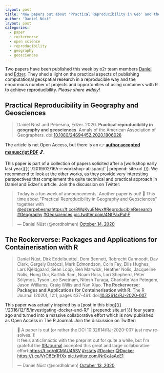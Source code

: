 ```yaml
---
layout: post
title: "New papers out about 'Practical Reproducibility in Geo' and the 'Rockerverse'"
author: "Daniel Nüst"
layout: post
categories:
  - paper
  - rockerverse
  - open science
  - reproducibility
  - geography
  - geosciences
---
```


Two papers have been published this week by o2r team members [Daniel](https://orcid.org/0000-0002-0024-5046) and [Edzer](https://orcid.org/0000-0001-8049-7069).
They shed a light on the practical aspects of publishing computational geospatial research in a reproducible way and the enourmous number of projects and opportunities of using containers with R to achieve reproducibility.
_Please share widely!_
<!--more-->
## Practical Reproducibility in Geography and Geosciences

> Daniel Nüst and Pebesma, Edzer. 2020. **Practical reproducibility in geography and geosciences**. Annals of the American Association of Geographers. doi:[10.1080/24694452.2020.1806028](https://doi.org/10.1080/24694452.2020.1806028)

The article is not Open Access, but there is an 👉 [**author accepted manuscript PDF**](https://nuest.staff.ifgi.de/N%C3%BCst-and-Pebesma_2020_AAM_Practical-Reproducibility-in-Geography-and-Geosciences.pdf) 🔓.

This paper is part of a collection of papers solicited after a [workshop early last year]({{ '/2019/02/16/r-r-workshop-at-sparc/' | prepend: site.url }}).
We recommend to look at the other works, as they provide very interesting perspectives that complement the quite technical and practical approach in Daniel and Edzer's article.
Join the discussion on Twitter:

<blockquote class="twitter-tweet" data-dnt="true"><p lang="en" dir="ltr">Today is a fun week of announcements. Another paper is out! 🥳 This time about &quot;Practical Reproducibility in Geography and Geosciences&quot; together with <a href="https://twitter.com/edzerpebesma?ref_src=twsrc%5Etfw">@edzerpebesma</a><a href="https://t.co/8WgKvuENwx">https://t.co/8WgKvuENwx</a><a href="https://twitter.com/hashtag/ReproducibleResearch?src=hash&amp;ref_src=twsrc%5Etfw">#ReproducibleResearch</a> <a href="https://twitter.com/hashtag/Geography?src=hash&amp;ref_src=twsrc%5Etfw">#Geography</a> <a href="https://twitter.com/hashtag/Geosciences?src=hash&amp;ref_src=twsrc%5Etfw">#Geosciences</a> <a href="https://t.co/4NtPaxPuhF">pic.twitter.com/4NtPaxPuhF</a></p>&mdash; Daniel Nüst (@nordholmen) <a href="https://twitter.com/nordholmen/status/1316339858273693699?ref_src=twsrc%5Etfw">October 14, 2020</a></blockquote>

## The Rockerverse: Packages and Applications for Containerisation with R

> Daniel Nüst, Dirk Eddelbuettel, Dom Bennett, Robrecht Cannoodt, Dav Clark, Gergely Daróczi, Mark Edmondson, Colin Fay, Ellis Hughes, Lars Kjeldgaard, Sean Lopp, Ben Marwick, Heather Nolis, Jacqueline Nolis, Hong Ooi, Karthik Ram, Noam Ross, Lori Shepherd, Péter Sólymos, Tyson Lee Swetnam, Nitesh Turaga, Charlotte Van Petegem, Jason Williams, Craig Willis and Nan Xiao. **The Rockerverse: Packages and Applications for Containerisation with R**. The R Journal (2020), 12:1, pages 437-461. doi:[10.32614/RJ-2020-007](https://doi.org/10.32614/RJ-2020-007)

This paper was actually inspired by a [post in this blog]({{ '/2016/12/15/investigating-docker-and-R/' | prepend: site.url }}) four years ago and turned into a massive collaborative effort which is now published as Open Access in The R Journal.
Join the discussion on Twitter:

<blockquote class="twitter-tweet" data-dnt="true"><p lang="en" dir="ltr">🥳 A paper is out (or rather the DOI 10.32614/RJ-2020-007 just now resolves..)!<br>It feels anticlimactic with the preprint out for quite a while, but I&#39;m grateful the <a href="https://twitter.com/hashtag/RJournal?src=hash&amp;ref_src=twsrc%5Etfw">#RJournal</a> accepted this great and large collaborative effort:<a href="https://t.co/qlCMAU45SV">https://t.co/qlCMAU45SV</a> <a href="https://twitter.com/hashtag/rstats?src=hash&amp;ref_src=twsrc%5Etfw">#rstats</a> <a href="https://twitter.com/hashtag/Docker?src=hash&amp;ref_src=twsrc%5Etfw">#Docker</a> <a href="https://twitter.com/Docker?ref_src=twsrc%5Etfw">@Docker</a> <a href="https://t.co/VrO8En1HXx">https://t.co/VrO8En1HXx</a> <a href="https://t.co/Nr0xJaAeE1">pic.twitter.com/Nr0xJaAeE1</a></p>&mdash; Daniel Nüst (@nordholmen) <a href="https://twitter.com/nordholmen/status/1315987204775215105?ref_src=twsrc%5Etfw">October 13, 2020</a></blockquote>

<script async src="https://platform.twitter.com/widgets.js" charset="utf-8"></script> 
